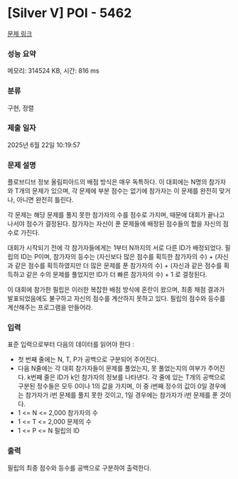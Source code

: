 # [Silver V] POI - 5462 

[문제 링크](https://www.acmicpc.net/problem/5462) 

### 성능 요약

메모리: 314524 KB, 시간: 816 ms

### 분류

구현, 정렬

### 제출 일자

2025년 6월 22일 10:19:57

### 문제 설명

<p>플로브디브 정보 올림피아드의 배점 방식은 매우 독특하다. 이 대회에는 N명의 참가자와 T개의 문제가 있으며, 각 문제에 부분 점수는 없기에 참가자는 이 문제를 완전히 맞거나, 아니면 완전히 틀린다.</p>

<p>각 문제는 해당 문제를 풀지 못한 참가자의 수를 점수로 가지며, 때문에 대회가 끝나고 나서야 점수가 결정된다. 참가자는 자신이 푼 문제들에 배정된 점수들의 합을 자신의 점수로 가진다.</p>

<p>대회가 시작되기 전에 각 참가자들에게는 1부터 N까지의 서로 다른 ID가 배정되었다. 필립의 ID는 P이며, 참가자의 등수는 (자신보다 많은 점수를 획득한 참가자의 수) + (자신과 같은 점수를 획득하였지만 더 많은 문제를 푼 참가자의 수) + (자신과 같은 점수를 획득하고 같은 수의 문제를 풀었지만 ID가 더 빠른 참가자의 수) + 1 로 결정된다.</p>

<p>이 대회에 참가한 필립은 이러한 복잡한 배점 방식에 혼란이 왔으며, 최종 채점 결과가 발표되었음에도 불구하고 자신의 점수를 계산하지 못하고 있다. 필립의 점수와 등수를 계산해주는 프로그램을 만들어라.</p>

### 입력 

 <p>표준 입력으로부터 다음의 데이터를 읽어야 한다 :</p>

<ul>
	<li>첫 번째 줄에는 N, T, P가 공백으로 구분되어 주어진다.</li>
	<li>다음 N줄에는 각 대회 참가자들이 문제를 풀었는지, 못 풀었는지의 여부가 주어진다. k번째 줄은 ID가 k인 참가자의 정보를 나타낸다. 각 줄에 있는 T개의 공백으로 구분된 정수들은 모두 0이나 1의 값을 가지며, 이 중 i번째 정수의 값이 0일 경우에는 참가자가 i번 문제를 풀지 못한 것이고, 1일 경우에는 참가자가 i번 문제를 푼 것이다.</li>
	<li>1 <= N <= 2,000 참가자의 수</li>
	<li>1 <= T <= 2,000 문제의 수</li>
	<li>1 <= P <= N 필립의 ID</li>
</ul>

### 출력 

 <p>필립의 최종 점수와 등수를 공백으로 구분하여 출력한다.</p>

